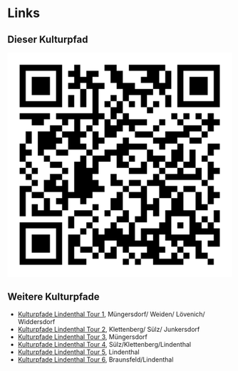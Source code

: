 Links
=====

Dieser Kulturpfad
-----------------

![QR-Code](images/05315000-b03-t01.png)

Weitere Kulturpfade
-------------------

* <a href="index.html?id=05315000-b03-t01&lng=de" target="_self">Kulturpfade Lindenthal Tour 1</a>, Müngersdorf/ Weiden/ Lövenich/ Widdersdorf
* <a href="index.html?id=05315000-b03-t02&lng=de" target="_self">Kulturpfade Lindenthal Tour 2</a>, Klettenberg/ Sülz/ Junkersdorf
* <a href="index.html?id=05315000-b03-t03&lng=de" target="_self">Kulturpfade Lindenthal Tour 3</a>, Müngersdorf
* <a href="index.html?id=05315000-b03-t04&lng=de" target="_self">Kulturpfade Lindenthal Tour 4</a>, Sülz/Klettenberg/Lindenthal
* <a href="index.html?id=05315000-b03-t05&lng=de" target="_self">Kulturpfade Lindenthal Tour 5</a>, Lindenthal
* <a href="index.html?id=05315000-b03-t06&lng=de" target="_self">Kulturpfade Lindenthal Tour 6</a>, Braunsfeld/Lindenthal
